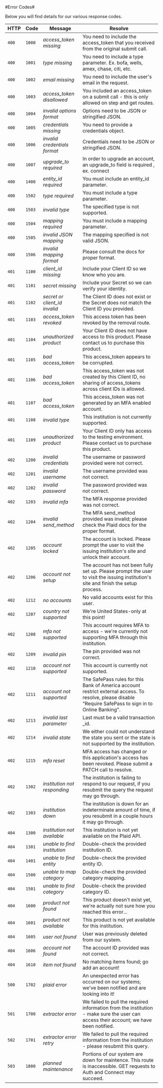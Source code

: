 #Error Codes#

Below you will find details for our various response codes.

HTTP | Code | Message | Resolve
--- | --- | --- | ---
```400```| ```1000```|*access_token missing*|You need to include the access_token that you received from the original submit call.|
```400```| ```1001```|*type missing*|You need to include a type parameter. Ex. bofa, wells, amex, chase, citi, etc.|
```400```| ```1002```|*email missing*|You need to include the user's email in the request.|
```400```| ```1003```|*access_token disallowed*|You included an access_token on a submit call - this is only allowed on step and get routes.|
```400```| ```1004```|*invalid options format*|Options need to be JSON or stringified JSON.|
```400```| ```1005```|*credentials missing*|You need to provide a credentials object.|
```400```| ```1006```|*invalid credentials format*|Credentials need to be JSON or stringified JSON.|
```400```| ```1007```|*upgrade_to required*|In order to upgrade an account, an upgrade_to field is required , ex. connect|
```400```| ```1400```|*entity_id required*|You must include an entity_id parameter.|
```400```| ```1502```|*type required*|You must include a type parameter.|
```400```| ```1503```|*invalid type*|The specified type is not supported.|
```400```| ```1504```|*mapping required*|You must include a mapping parameter.|
```400```| ```1505```|*invalid JSON mapping*|The mapping specified is not valid JSON.|
```400```| ```1506```|*invalid mapping format*|Please consult the docs for proper format.|
```401```| ```1100```|*client_id missing*|Include your Client ID so we know who you are.|
```401```| ```1101```|*secret missing*|Include your Secret so we can verify your identity.|
```401```| ```1102```|*secret or client_id invalid*|The Client ID does not exist or the Secret does not match the Client ID you provided.|
```401```| ```1103```|*access_token revoked*|This access token has been revoked by the removal route.|
```401```| ```1104```|*unauthorized product*|Your Client ID does not have access to this product. Please contact us to purchase this product.|
```401```| ```1105```|*bad access_token*|This access_token appears to be corrupted.|
```401```| ```1106```|*bad access_token*|This access_token was not created by this Client ID, no sharing of access_tokens across client IDs is allowed.|
```401```| ```1107```|*bad access_token*|This access_token was not generated by an MFA enabled account.|
```401```| ```1108```|*invalid type*|This institution is not currently supported.|
```401```| ```1109```|*unauthorized product*|Your Client ID only has access to the testing environment. Please contact us to purchase this product.|
```402```| ```1200```|*invalid credentials*|The username or password provided were not correct.|
```402```| ```1201```|*invalid username*|The username provided was not correct.|
```402```| ```1202```|*invalid password*|The password provided was not correct.|
```402```| ```1203```|*invalid mfa*|The MFA response provided was not correct.|
```402```| ```1204```|*invalid send_method*|The MFA send_method provided was invalid; please check the Plaid docs for the proper format.|
```402```| ```1205```|*account locked*|The account is locked. Please prompt the user to visit the issuing institution's site and unlock their account.|
```402```| ```1206```|*account not setup*|The account has not been fully set up. Please prompt the user to visit the issuing institution's site and finish the setup process.|
```402```| ```1212```|*no accounts*|No valid accounts exist for this user.|
```402```| ```1207```|*country not supported*|We're United States-only at this point!|
```402```| ```1208```|*mfa not supported*|This account requires MFA to access - we're currently not supporting MFA through this institution.|
```402```| ```1209```|*invalid pin*|The pin provided was not correct.|
```402```| ```1210```|*account not supported*|This account is currently not supported.|
```402```| ```1211```|*account not supported*|The SafePass rules for this Bank of America account restrict external access. To resolve, please disable "Require SafePass to sign in to Online Banking".|
```402```| ```1213```|*invalid last parameter*|Last must be a valid transaction _id.|
```402```| ```1214```|*invalid state*|We either could not understand the state you sent or the state is not supported by the institution.|
```402```| ```1215```|*mfa reset*|MFA access has changed or this application's access has been revoked. Please submit a PATCH call to resolve.|
```402```| ```1302```|*institution not responding*|The institution is failing to respond to our request, if you resubmit the query the request may go through.|
```402```| ```1303```|*institution down*|The institution is down for an indeterminate amount of time, if you resubmit in a couple hours it may go through.|
```404```| ```1300```|*institution not available*|This institution is not yet available on the Plaid API.|
```404```| ```1301```|*unable to find institution*|Double-check the provided institution ID.|
```404```| ```1401```|*unable to find entity*|Double-check the provided entity ID.|
```404```| ```1500```|*unable to map category*|Double-check the provided category mapping.|
```404```| ```1501```|*unable to find category*|Double-check the provided category ID.|
```404```| ```1600```|*product not found*|This product doesn't exist yet, we're actually not sure how you reached this error...|
```404```| ```1601```|*product not available*|This product is not yet available for this institution.|
```404```| ```1605```|*user not found*|User was previously deleted from our system.|
```404```| ```1606```|*account not found*|The account ID provided was not correct.|
```404```| ```1610```|*item not found*|No matching items found; go add an account!|
```500```| ```1702```|*plaid error*|An unexpected error has occurred on our systems; we've been notified and are looking into it!|
```501```| ```1700```|*extractor error*|We failed to pull the required information from the institution - make sure the user can access their account; we have been notified.|
```502```| ```1701```|*extractor error retry*|We failed to pull the required information from the institution - please resubmit this query.|
```503```| ```1800```|*planned maintenance*|Portions of our system are down for maintence. This route is inaccessible. GET requests to Auth and Connect may succeed.|
